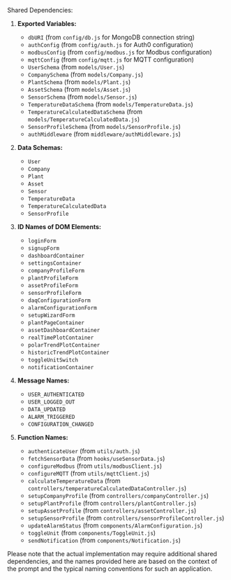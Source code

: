 Shared Dependencies:

1. **Exported Variables:**
   - `dbURI` (from `config/db.js` for MongoDB connection string)
   - `authConfig` (from `config/auth.js` for Auth0 configuration)
   - `modbusConfig` (from `config/modbus.js` for Modbus configuration)
   - `mqttConfig` (from `config/mqtt.js` for MQTT configuration)
   - `UserSchema` (from `models/User.js`)
   - `CompanySchema` (from `models/Company.js`)
   - `PlantSchema` (from `models/Plant.js`)
   - `AssetSchema` (from `models/Asset.js`)
   - `SensorSchema` (from `models/Sensor.js`)
   - `TemperatureDataSchema` (from `models/TemperatureData.js`)
   - `TemperatureCalculatedDataSchema` (from `models/TemperatureCalculatedData.js`)
   - `SensorProfileSchema` (from `models/SensorProfile.js`)
   - `authMiddleware` (from `middleware/authMiddleware.js`)

2. **Data Schemas:**
   - `User`
   - `Company`
   - `Plant`
   - `Asset`
   - `Sensor`
   - `TemperatureData`
   - `TemperatureCalculatedData`
   - `SensorProfile`

3. **ID Names of DOM Elements:**
   - `loginForm`
   - `signupForm`
   - `dashboardContainer`
   - `settingsContainer`
   - `companyProfileForm`
   - `plantProfileForm`
   - `assetProfileForm`
   - `sensorProfileForm`
   - `daqConfigurationForm`
   - `alarmConfigurationForm`
   - `setupWizardForm`
   - `plantPageContainer`
   - `assetDashboardContainer`
   - `realTimePlotContainer`
   - `polarTrendPlotContainer`
   - `historicTrendPlotContainer`
   - `toggleUnitSwitch`
   - `notificationContainer`

4. **Message Names:**
   - `USER_AUTHENTICATED`
   - `USER_LOGGED_OUT`
   - `DATA_UPDATED`
   - `ALARM_TRIGGERED`
   - `CONFIGURATION_CHANGED`

5. **Function Names:**
   - `authenticateUser` (from `utils/auth.js`)
   - `fetchSensorData` (from `hooks/useSensorData.js`)
   - `configureModbus` (from `utils/modbusClient.js`)
   - `configureMQTT` (from `utils/mqttClient.js`)
   - `calculateTemperatureData` (from `controllers/temperatureCalculatedDataController.js`)
   - `setupCompanyProfile` (from `controllers/companyController.js`)
   - `setupPlantProfile` (from `controllers/plantController.js`)
   - `setupAssetProfile` (from `controllers/assetController.js`)
   - `setupSensorProfile` (from `controllers/sensorProfileController.js`)
   - `updateAlarmStatus` (from `components/AlarmConfiguration.js`)
   - `toggleUnit` (from `components/ToggleUnit.js`)
   - `sendNotification` (from `components/Notification.js`)

Please note that the actual implementation may require additional shared dependencies, and the names provided here are based on the context of the prompt and the typical naming conventions for such an application.